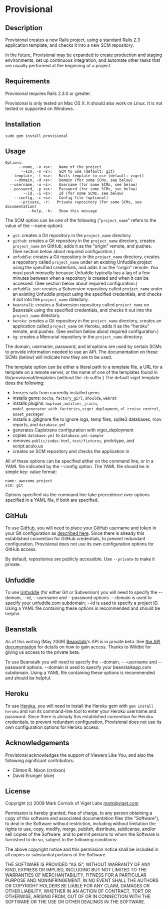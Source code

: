 # Provisional

## Description

Provisional creates a new Rails project, using a standard Rails 2.3 application template, and checks it into a new SCM repository.

In the future, Provisional may be expanded to create production and staging environments, set up continuous integration, and automate other tasks that are usually performed at the beginning of a project.

## Requirements

Provisional requires Rails 2.3.0 or greater.

Provisional is only tested on Mac OS X. It should also work on Linux. It is not tested or supported on Windows.

## Installation

    sudo gem install provisional

## Usage

    Options:
          --name, -n <s>:   Name of the project
           --scm, -s <s>:   SCM to use (default: git)
      --template, -t <s>:   Rails template to use (default: viget)
        --domain, -d <s>:   Domain (for some SCMs, see below)
      --username, -u <s>:   Username (for some SCMs, see below)
      --password, -p <s>:   Password (for some SCMs, see below)
            --id, -i <s>:   Id (for some SCMs, see below)
        --config, -c <s>:   Config file (optional)
          --private, -r:   Private repository (for some SCMs, see documentation)
              --help, -h:   Show this message

The SCM option can be one of the following ("`project_name`" refers to the value of the --name option):

* `git`: creates a Git repository in the `project_name` directory.
* `github`: creates a Git repository in the `project_name` directory, creates `project_name` on GitHub, adds it as the "origin" remote, and pushes. (See section below about required configuration.)
* `unfuddle`: creates a Git repository in the `project_name` directory, creates a repository called `project_name` under an existing Unfuddle project using the specified credentials, and adds it as the "origin" remote. _You must push manually_ because Unfuddle typically has a lag of a few minutes between when a repository is created and when it can be accessed. (See section below about required configuration.)
* `unfuddle_svn`: creates a Subversion repository called `project_name` under an existing Unfuddle project using the specified credentials, and checks it out into the `project_name` directory.
* `beanstalk`: creates a Subversion repository called `project_name` on Beanstalk using the specified credentials, and checks it out into the `project_name` directory.
* `heroku`: creates a Git repository in the `project_name` directory, creates an application called `project_name` on Heroku, adds it as the "heroku" remote, and pushes. (See section below about required configuration.)
* `hg`: creates a Mercurial repository in the `project_name` directory.

The domain, username, password, and id options are used by certain SCMs to provide information needed to use an API. The documentation on these SCMs (below) will indicate how they are to be used.

The template option can be either a literal path to a template file, a URL for a template on a remote server, or the name of one of the templates found in lib/provisional/templates (without the .rb suffix.) The default viget template does the following:

* freezes rails from currently installed gems
* installs gems: `mocha`, `factory_girl`, `shoulda`, `webrat`
* installs plugins: `hoptoad_notifier`, `jrails`, `model_generator_with_factories`, `viget_deployment`, `vl_cruise_control`, `asset_packager`
* installs a .gitignore file to ignore logs, temp files, sqlite3 databases, rcov reports, and `database.yml`
* generates Capistrano configuration with viget_deployment
* copies `database.yml` to `database.yml-sample`
* removes `public/index.html`, `test/fixtures`, prototype, and script.aculo.us
* creates an SCM repository and checks the application in

All of these options can be specified either on the command line, or in a YAML file indicated by the --config option. The YAML file should be in simple key: value format:

    name: awesome_project
    scm: git

Options specified via the command line take precedence over options specified in a YAML file, if both are specified.

## GitHub

To use [GitHub](http://github.com/), you will need to place your GitHub username and token in your Git configuration as [described here](http://github.com/guides/local-github-config). Since there is already this established convention for GitHub credentials, to prevent redundant configuration, Provisional does not use its own configuration options for GitHub access.

By default, repositories are publicly accessible. Use `--private` to make it private.

## Unfuddle

To use [Unfuddle](http://unfuddle.com/) (for either Git or Subversion) you will need to specify the --domain, --id, --username and --password options. --domain is used to specify your unfuddle.com subdomain; --id is used to specify a project ID. Using a YAML file containing these options is recommended and should be helpful.

## Beanstalk

As of this writing (May 2009) [Beanstalk](http://beanstalkapp.com/)'s API is in private beta. See [the API documentation](http://api.beanstalkapp.com/) for details on how to gain access. Thanks to Wildbit for giving us access to the private beta.

To use Beanstalk you will need to specify the --domain, ---username and --password options. --domain is used to specify your beanstalkapp.com subdomain. Using a YAML file containing these options is recommended and should be helpful.

## Heroku

To use [Heroku](http://heroku.com/), you will need to install the Heroku gem with `gem install heroku` and run its command-line tool to enter your Heroku username and password. Since there is already this established convention for Heroku credentials, to prevent redundant configuration, Provisional does not use its own configuration options for Heroku access.

## Acknowledgements

Provisional acknowledges the support of Viewers Like You, and also the following significant contributors:

* Clinton R. Nixon (crnixon)
* David Eisinger (dce)

## License

Copyright (c) 2009 Mark Cornick of Viget Labs <mark@viget.com>

Permission is hereby granted, free of charge, to any person obtaining a copy of this software and associated documentation files (the "Software"), to deal in the Software without restriction, including without limitation the rights to use, copy, modify, merge, publish, distribute, sublicense, and/or sell copies of the Software, and to permit persons to whom the Software is furnished to do so, subject to the following conditions:

The above copyright notice and this permission notice shall be included in all copies or substantial portions of the Software.

THE SOFTWARE IS PROVIDED "AS IS", WITHOUT WARRANTY OF ANY KIND, EXPRESS OR IMPLIED, INCLUDING BUT NOT LIMITED TO THE WARRANTIES OF MERCHANTABILITY, FITNESS FOR A PARTICULAR PURPOSE AND NONINFRINGEMENT. IN NO EVENT SHALL THE AUTHORS OR COPYRIGHT HOLDERS BE LIABLE FOR ANY CLAIM, DAMAGES OR OTHER LIABILITY, WHETHER IN AN ACTION OF CONTRACT, TORT OR OTHERWISE, ARISING FROM, OUT OF OR IN CONNECTION WITH THE SOFTWARE OR THE USE OR OTHER DEALINGS IN THE SOFTWARE.
